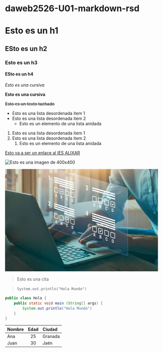 # daweb2526-U01-markdown-rsd

# Esto es un h1

## ESto es un h2

### Esto es un h3

#### ESto es un h4

*Esto es una cursiva*

**Esto es una cursiva**

~~Esto es un texto tachado~~

- Esto es una lista desordenada item 1
- Esto es una lista desordenada item 2
    - Esto es un elemento de una lista anidada


1. Esto es una lista desordenada item 1
2. Esto es una lista desordenada item 2
    1. Esto es un elemento de una lista anidada

[Esto va a ser un enlace al IES ALIXAR](https://example.com)  

![Esto es una imagen de 400x400](https://placehold.co/400)

![Esto es una imagen en el repositorio](images/istockphoto-1398462038-612x612%20(1).jpg)

> Esto es una cita

> `System.out.println("Hola Mundo")`

```java
public class Hola {
    public static void main (String[] args) {
        System.out.println("Hola Mundo")
    }
}
```


| Nombre | Edad | Ciudad   |
|:-------|:----:|:----------|
| Ana    |  25 | Granada   |
| Juan   |  30 | Jaén      |
